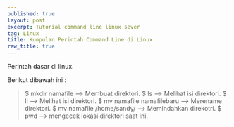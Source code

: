 ```yaml
---
published: true
layout: post
excerpt: Tutorial command line linux sever
tag: Linux
title: Kumpulan Perintah Command Line di Linux
raw_title: true
---
```

Perintah dasar di linux.

Berikut dibawah ini :

>	$ mkdir namafile		--> Membuat direktori.
	$ ls				--> Melihat isi direktori.
	$ ll				--> Melihat isi direktori.
    $ mv namafile namafilebaru	--> Merename direktori.
    $ mv namafile /home/sandy/	--> Memindahkan direkotri.
	$ pwd				--> mengecek lokasi direktori saat ini.